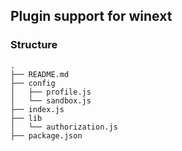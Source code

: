 ## Plugin support for winext

### Structure
```
.
├── README.md
├── config
│   ├── profile.js
│   └── sandbox.js
├── index.js
├── lib
│   └── authorization.js
├── package.json
```